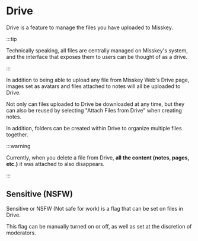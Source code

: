 # Drive

Drive is a feature to manage the files you have uploaded to Misskey.

:::tip

Technically speaking, all files are centrally managed on Misskey's system, and the interface that exposes them to users can be thought of as a drive.

:::

In addition to being able to upload any file from Misskey Web's Drive page, images set as avatars and files attached to notes will all be uploaded to Drive.

Not only can files uploaded to Drive be downloaded at any time, but they can also be reused by selecting "Attach Files from Drive" when creating notes.

In addition, folders can be created within Drive to organize multiple files together.

:::warning

Currently, when you delete a file from Drive, **all the content (notes, pages, etc.)** it was attached to also disappears.

:::

## Sensitive (NSFW)

Sensitive or NSFW (Not safe for work) is a flag that can be set on files in Drive.

This flag can be manually turned on or off, as well as set at the discretion of moderators.
